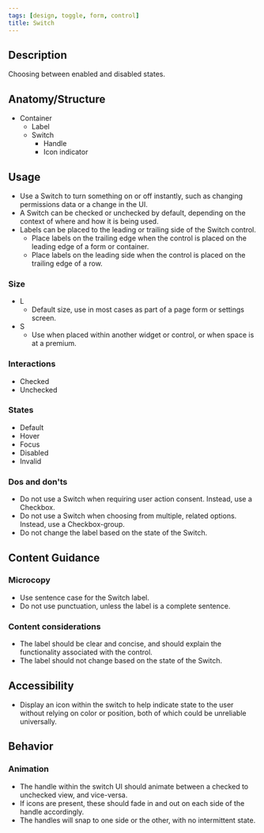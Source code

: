```yaml
---
tags: [design, toggle, form, control]
title: Switch
---
```


## Description

Choosing between enabled and disabled states.

## Anatomy/Structure

- Container
  - Label
  - Switch
    - Handle
    - Icon indicator

## Usage

- Use a Switch to turn something on or off instantly, such as changing permissions data or a change in the UI.
- A Switch can be checked or unchecked by default, depending on the context of where and how it is being used.
- Labels can be placed to the leading or trailing side of the Switch control.
  - Place labels on the trailing edge when the control is placed on the leading edge of a form or container.
  - Place labels on the leading side when the control is placed on the trailing edge of a row.

### Size

- L
  - Default size, use in most cases as part of a page form or settings screen.
- S
  - Use when placed within another widget or control, or when space is at a premium.

### Interactions

- Checked
- Unchecked

### States

- Default
- Hover
- Focus
- Disabled
- Invalid

### Dos and don'ts

- Do not use a Switch when requiring user action consent. Instead, use a Checkbox.
- Do not use a Switch when choosing from multiple, related options. Instead, use a Checkbox-group.
- Do not change the label based on the state of the Switch.

## Content Guidance

### Microcopy

- Use sentence case for the Switch label.
- Do not use punctuation, unless the label is a complete sentence.

### Content considerations

- The label should be clear and concise, and should explain the functionality associated with the control.
- The label should not change based on the state of the Switch.

## Accessibility

- Display an icon within the switch to help indicate state to the user without relying on color or position, both of which could be unreliable universally.

## Behavior

### Animation

- The handle within the switch UI should animate between a checked to unchecked view, and vice-versa.
- If icons are present, these should fade in and out on each side of the handle accordingly.
- The handles will snap to one side or the other, with no intermittent state.
